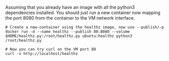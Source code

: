 Assuming that you already have an image with all the python3 dependencies installed. You should just run
a new container now mapping the port 8080 from the container to the VM network interface.

```shell
# Create a new-container using the healthz image, now use --publish/-p
docker run -d --name healthz --publish 80:8080 --volume $HOME/healthz.py:/root/healthz.py ubuntu:healthz python3 /root/healthz.py

# Now you can try curl on the VM port 80
curl -v http://localhost/healthz
```

